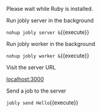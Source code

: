 Please wait while Ruby is installed.

Run jobly server in the background

`nohup jobly server &`{{execute}}

Run jobly worker in the background

`nohup jobly worker &`{{execute}}

Visit the server URL

[localhost:3000][1]

Send a job to the server

`jobly send Hello`{{execute}}




[1]: https://[[HOST_SUBDOMAIN]]-3000-[[KATACODA_HOST]].environments.katacoda.com/statuses?poll=true
